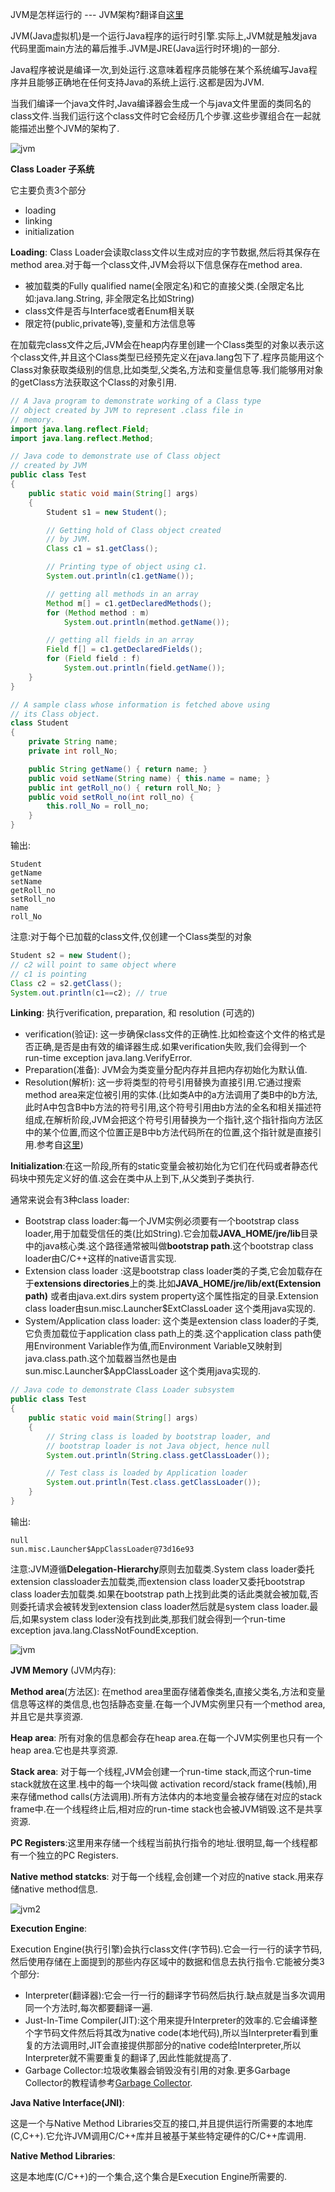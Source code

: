 JVM是怎样运行的 ---  JVM架构?翻译自[这里](https://www.geeksforgeeks.org/jvm-works-jvm-architecture/)

JVM(Java虚拟机)是一个运行Java程序的运行时引擎.实际上,JVM就是触发java代码里面main方法的幕后推手.JVM是JRE(Java运行时环境)的一部分.

Java程序被说是编译一次,到处运行.这意味着程序员能够在某个系统编写Java程序并且能够正确地在任何支持Java的系统上运行.这都是因为JVM.

当我们编译一个java文件时,Java编译器会生成一个与java文件里面的类同名的class文件.当我们运行这个class文件时它会经历几个步骤.这些步骤组合在一起就能描述出整个JVM的架构了.

![jvm](../image/jvm.jpg)

**Class Loader 子系统**

它主要负责3个部分

* loading
* linking
* initialization

**Loading**: Class Loader会读取class文件以生成对应的字节数据,然后将其保存在method area.对于每一个class文件,JVM会将以下信息保存在method area.

* 被加载类的Fully qualified name(全限定名)和它的直接父类.(全限定名比如:java.lang.String, 非全限定名比如String)
* class文件是否与Interface或者Enum相关联
* 限定符(public,private等),变量和方法信息等

在加载完class文件之后,JVM会在heap内存里创建一个Class类型的对象以表示这个class文件,并且这个Class类型已经预先定义在java.lang包下了.程序员能用这个Class对象获取类级别的信息,比如类型,父类名,方法和变量信息等.我们能够用对象的getClass方法获取这个Class的对象引用.
```java
// A Java program to demonstrate working of a Class type 
// object created by JVM to represent .class file in 
// memory. 
import java.lang.reflect.Field;
import java.lang.reflect.Method;

// Java code to demonstrate use of Class object 
// created by JVM 
public class Test
{
    public static void main(String[] args)
    {
        Student s1 = new Student();

        // Getting hold of Class object created 
        // by JVM. 
        Class c1 = s1.getClass();

        // Printing type of object using c1. 
        System.out.println(c1.getName());

        // getting all methods in an array 
        Method m[] = c1.getDeclaredMethods();
        for (Method method : m)
            System.out.println(method.getName());

        // getting all fields in an array 
        Field f[] = c1.getDeclaredFields();
        for (Field field : f)
            System.out.println(field.getName());
    }
}

// A sample class whose information is fetched above using 
// its Class object. 
class Student
{
    private String name;
    private int roll_No;

    public String getName() { return name; }
    public void setName(String name) { this.name = name; }
    public int getRoll_no() { return roll_No; }
    public void setRoll_no(int roll_no) {
        this.roll_No = roll_no;
    }
} 
```

输出:

```shell
Student
getName
setName
getRoll_no
setRoll_no
name
roll_No
```

注意:对于每个已加载的class文件,仅创建一个Class类型的对象

```java
Student s2 = new Student();
// c2 will point to same object where 
// c1 is pointing
Class c2 = s2.getClass();
System.out.println(c1==c2); // true
```

**Linking**: 执行verification, preparation, 和 resolution (可选的)

* verification(验证): 这一步确保class文件的正确性.比如检查这个文件的格式是否正确,是否是由有效的编译器生成.如果verification失败,我们会得到一个 run-time exception java.lang.VerifyError.
* Preparation(准备): JVM会为类变量分配内存并且把内存初始化为默认值.
* Resolution(解析): 这一步将类型的符号引用替换为直接引用.它通过搜索method area来定位被引用的实体.(比如类A中的a方法调用了类B中的b方法,此时A中包含B中b方法的符号引用,这个符号引用由b方法的全名和相关描述符组成,在解析阶段,JVM会把这个符号引用替换为一个指针,这个指针指向方法区中的某个位置,而这个位置正是B中b方法代码所在的位置,这个指针就是直接引用.参考自[这里](https://www.cnblogs.com/hqlong/p/6814364.html))

**Initialization**:在这一阶段,所有的static变量会被初始化为它们在代码或者静态代码块中预先定义好的值.这会在类中从上到下,从父类到子类执行.

通常来说会有3种class loader:

* Bootstrap class loader:每一个JVM实例必须要有一个bootstrap class loader,用于加载受信任的类(比如String).它会加载**JAVA_HOME/jre/lib**目录中的java核心类.这个路径通常被叫做**bootstrap path**.这个bootstrap class loader由C/C++这样的native语言实现.
* Extension class loader :这是bootstrap class loader类的子类,它会加载存在于**extensions directories**上的类.比如**JAVA_HOME/jre/lib/ext(Extension path)** 或者由java.ext.dirs system property这个属性指定的目录.Extension class loader由sun.misc.Launcher$ExtClassLoader 这个类用java实现的.
* System/Application class loader: 这个类是extension class loader的子类,它负责加载位于application class path上的类.这个application class path使用Environment Variable作为值,而Environment Variable又映射到 java.class.path.这个加载器当然也是由sun.misc.Launcher$AppClassLoader 这个类用java实现的.
```java
// Java code to demonstrate Class Loader subsystem 
public class Test 
{ 
	public static void main(String[] args) 
	{ 
		// String class is loaded by bootstrap loader, and 
		// bootstrap loader is not Java object, hence null 
		System.out.println(String.class.getClassLoader()); 

		// Test class is loaded by Application loader 
		System.out.println(Test.class.getClassLoader()); 
	} 
}	 
```

输出:
```shell
null
sun.misc.Launcher$AppClassLoader@73d16e93
```

注意:JVM遵循**Delegation-Hierarchy**原则去加载类.System class loader委托extension classloader去加载类,而extension class loader又委托bootstrap class loader去加载类.如果在bootstrap path上找到此类的话此类就会被加载,否则委托请求会被转发到extension class loader然后就是system class loader.最后,如果system class loder没有找到此类,那我们就会得到一个run-time exception java.lang.ClassNotFoundException.

![jvm](../image/jvm_2.jpg)

**JVM Memory** (JVM内存): 

**Method area**(方法区): 在method area里面存储着像类名,直接父类名,方法和变量信息等这样的类信息,也包括静态变量.在每一个JVM实例里只有一个method area,并且它是共享资源.

**Heap area**: 所有对象的信息都会存在heap area.在每一个JVM实例里也只有一个heap area.它也是共享资源.

**Stack area**: 对于每一个线程,JVM会创建一个run-time stack,而这个run-time stack就放在这里.栈中的每一个块叫做 activation record/stack frame(栈帧),用来存储method calls(方法调用).所有方法体内的本地变量会被存储在对应的stack frame中.在一个线程终止后,相对应的run-time stack也会被JVM销毁.这不是共享资源.

**PC Registers**:这里用来存储一个线程当前执行指令的地址.很明显,每一个线程都有一个独立的PC Registers.

**Native method statcks**: 对于每一个线程,会创建一个对应的native stack.用来存储native method信息.

![jvm2](../image/jvm_3.jpg)

**Execution Engine**:

Execution Engine(执行引擎)会执行class文件(字节码).它会一行一行的读字节码,然后使用存储在上面提到的那些内存区域中的数据和信息去执行指令.它能被分类3个部分:

* Interpreter(翻译器):它会一行一行的翻译字节码然后执行.缺点就是当多次调用同一个方法时,每次都要翻译一遍.
* Just-In-Time Compiler(JIT):这个用来提升Interpreter的效率的.它会编译整个字节码文件然后将其改为native code(本地代码),所以当Interpreter看到重复的方法调用时,JIT会直接提供那部分的native code给Interpreter,所以Interpreter就不需要重复的翻译了,因此性能就提高了.
* Garbage Collector:垃圾收集器会销毁没有引用的对象.更多Garbage Collector的教程请参考[Garbage Collector](https://www.geeksforgeeks.org/garbage-collection-java/).

**Java Native Interface(JNI)**:

这是一个与Native Method Libraries交互的接口,并且提供运行所需要的本地库(C,C++).它允许JVM调用C/C++库并且被基于某些特定硬件的C/C++库调用.

**Native Method Libraries**:

这是本地库(C/C++)的一个集合,这个集合是Execution Engine所需要的.